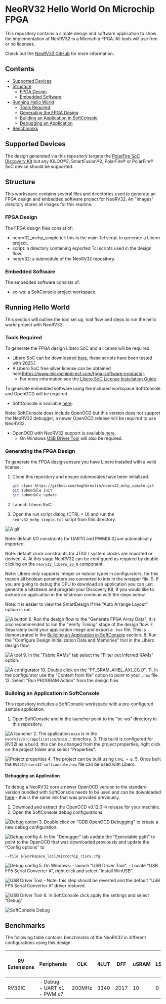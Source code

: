# NeoRV32 Hello World On Microchip FPGA

This repository contains a simple design and software application to show the implementation of NeoRV32 in a Microchip FPGA. All tools will use free or no licenses.

Check out the [NeoRV32 GitHub](https://github.com/stnolting/neorv32) for more information.

## Contents

- [Supported Devices](#supported-devices)
- [Structure](#structure)
  - [FPGA Design](#fpga-design)
  - [Embedded Software](#embedded-software)
- [Running Hello World](#running-hello-world)
  - [Tools Required](#tools-required)
  - [Generating the FPGA Design](#generating-the-fpga-design)
  - [Building an Application in SoftConsole](#building-an-application-in-softconsole)
  - [Debugging an Application](#debugging-an-application)
- [Benchmarks](#benchmarks)

## Supported Devices

The design generated via this repository targets the [PolarFire SoC Discovery Kit](https://www.microchip.com/en-us/development-tool/mpfs-disco-kit) but any IGLOO&reg;2, SmartFusion&reg;2, PolarFire&reg; or PolarFire&reg; SoC device should be supported.

## Structure

This workspace contains several files and directories used to generate an FPGA design and embedded software project for NeoRV32. An "images" directory stores all images for this readme.

### FPGA Design

The FPGA design files consist of:

- neorv32_mchp_simple.tcl: this is the main Tcl script to generate a Libero project.
- script: a directory containing exported Tcl scripts used in the design flow.
- neorv32: a submodule of the NeoRV32 repository.

### Embedded Software

The embedded software consists of:

- sc-ws: a SoftConsole project workspace.

## Running Hello World

This section will outline the tool set up, tool flow and steps to run the hello world project with NeoRV32.

### Tools Required

To generate the FPGA design Libero SoC and a license will be required.

- Libero SoC can be downloaded [here](https://www.microchip.com/en-us/products/fpgas-and-plds/fpga-and-soc-design-tools/fpga/libero-software-later-versions), these scripts have been tested with 2025.1.
- A Libero SoC free silver license can be obtained here[https://www.microchipdirect.com/fpga-software-products].
  - For more information see the [Libero SoC License Installation Guide](https://ww1.microchip.com/downloads/aemDocuments/documents/FPGA/swdocs/libero/Libero_Installation_Licensing_Setup_User_Guide_2025_1.pdf).

To generate embedded software using the included workspace SoftConsole and OpenOCD will be required.

- SoftConsole is available [here](https://www.microchip.com/en-us/products/fpgas-and-plds/fpga-and-soc-design-tools/soc-fpga/softconsole).

Note: SoftConsole does include OpenOCD but this version does not support the NeoRV32 debugger, a newer OpenOCD release will be required to use NeoRV32.

- OpenOCD with NeoRV32 support is available [here](https://github.com/microchip-fpga/openocd/releases/tag/v0.12.0-mchp.0.0.1).
  - On Windows [USB Driver Tool](https://visualgdb.com/UsbDriverTool/) will also be required.

### Generating the FPGA Design

To generate the FPGA design ensure you have Libero installed with a valid license.

1. Clone this repository and ensure submodules have been initialized.

    ```bash
    git clone https://github.com/hughbreslin/neorv32_mchp_simple.git
    git submodule init
    git submodule update
    ```

2. Launch Libero SoC.
3. Open the run script dialog (CTRL + U) and run the `neorv32_mchp_simple.tcl` script from this directory.

![A gif](./images/gen_proj.gif)

Note: default I/O constraints for UART0 and PWM[6:0] are automatically imported.

Note: default clock constraints for JTAG / system clocks are imported or derived.
4. At this stage NeoRV32 can be configured as required by double clicking on the `neorv32_libero_ip_0` component.

Note: Libero only supports integer or natural types in configurators, for this reason all boolean parameters are converted to ints in the wrapper file.
5. If you are going to debug the CPU to download an application you can just generate a bitstream and program your Discovery Kit, if you would like to include an application in the bitstream continue with the steps below.

Note: it is easier to view the SmartDesign if the "Auto Arrange Layout" option is run.

![A button](./images/auto_arrange_layout.png)
6. Run the design flow to the "Generate FPGA Array Data", it is also recommended to run the "Verify Timing" stage of the design flow.
7. Separately build your application image and export a `.hex` file. This is demonstrated in the [Building an Application in SoftConsole](#building-an-application-in-softconsole) section.
8. Run the "Configure Design Initialization Data and Memories" tool in the Libero design flow.

![A tool](./images/cdidm.png)
9. In the "Fabric RAMs" tab select the "Filter out Inferred RAMs" option.

![A configurator](./images/ram_init_1.png)
10. Double click on the "PF_SRAM_AHBL_AXI_C0_0".
11. In the configurator use the "Content from file" option to point to your `.hex` file.
12. Select "Run PROGRAM Action" from the design flow.

### Building an Application in SoftConsole

This repository includes a SoftConsole workspace with a pre-configured sample application.

1. Open SoftConsole and in the launcher point to the "sc-ws" directory in this repository.

![A launcher](./images/sc_launch.png)
2. The application `main` is in the `neorv32/src/application/main.c` directory.
3. This build is configured for RV32I as a build, this can be changed from the project properties, right click on the project folder and select "Properties".

![Project properties](./images/sc-properties.png)
4. The project can be built using `CTRL + B`.
5. Once built the `RV32I/neorv32-softconsole.hex` file can be used with Libero.

#### Debugging an Application

To debug a NeoRV32 core a newer OpenOCD version to the standard version bundled with SoftConsole needs to be used and can be downloaded [here](https://github.com/microchip-fpga/openocd/releases/tag/v0.12.0-mchp.0.0.1) - this is the same link that was provided previously.

1. Download and extract the OpenOCD v0.12.0-4 release for your machine.
2. Open the SoftConsole debug configurations.

![Debug option](./images/sc-debug.png)
3. Double click on "GDB OpenOCD Debugging" to create a new debug configuration.

![Debug config](./images/sc-debug-config-1.png)
4. In the "Debugger" tab update the "Executable path" to point to the OpenOCD that was downloaded previously and update the "Config options" to

    --file ${workspace_loc}/microchip_riscv.cfg

![Debug config](./images/sc-debug-config-2.png)
5. On Windows:
    - launch "USB Driver Tool".
    - Locate "USB FP5 Serial Converter A", right click and select "Install WinUSB".

![USB Driver Tool](./images/usbdt.png)
    - Note: this step should be reverted and the default "USB FP5 Serial Convertor A" driver restored.

![USB Driver Tool](./images/usbdt-restore.png)
6. In SoftConsole click apply the settings and select "Debug".

![SoftConsole Debug](./images/sc-debug.gif)

## Benchmarks

The following table contains benchmarks of the NeoRV32 in different configurations using this design:

| RV Extensions | Peripherals                | CLK    | 4LUT | DFF  | uSRAM | LSRAM | MACC | Logic Elements<br>(4LUT + DFF) | Coremark |
|---------------|----------------------------|--------|------|------|-------|-------|------|-----------------------------|----------|
| RV32IC        | - Debug<br>- UART x1<br>- PWM x7 | 200MHz | 3340 | 2017 | 10    | 0     | 0    | 5357                        | TBD      |
